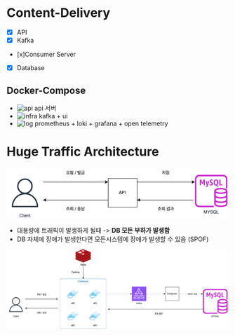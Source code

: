 # Content-Delivery

- [x] API
- [x] Kafka
- [x]Consumer Server
- [x] Database

## Docker-Compose

- ![api](./docker-compose.yml) api 서버
- ![infra](./docker-compose.kafka.yml) kafka + ui
- ![log](./docker-compose.log.yml) prometheus + loki + grafana + open telemetry

# Huge Traffic Architecture

![asis](./public/asis.png)

- 대용량에 트래픽이 발생하게 될때 -> <b>DB 모든 부하가 발생함</b>
- DB 자체에 장애가 발생한다면 모든시스템에 장애가 발생할 수 있음 (SPOF)

![tobe](./public/tobe.png)
